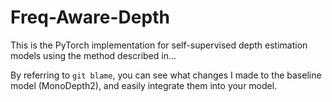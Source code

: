 # Freq-Aware-Depth

This is the PyTorch implementation for self-supervised depth estimation models using the method described in...


By referring to `git blame`, you can see what changes I made to the baseline model (MonoDepth2), and easily integrate them into your model.
